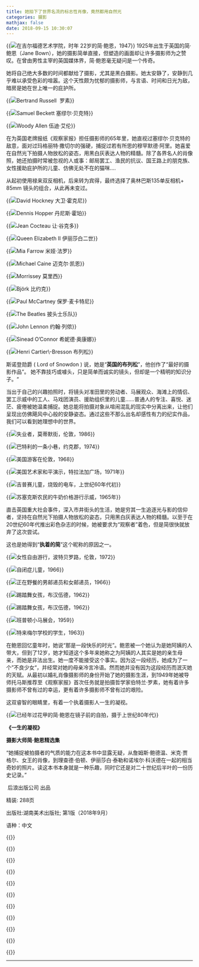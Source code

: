 ```yaml
---
title: 她拍下了世界名流的标志性肖像，竟然都用自然光
categories: 摄影
mathjax: false
date: 2018-09-15 10:30:07
---
```


{{<img src="https://ian2.oss-cn-hangzhou.aliyuncs.com/2018-09-15-023120.jpg" alt="在吉尔福德艺术学院，时年 22岁的简·鲍恩，1947">}}
1925年出生于英国的简·鲍恩（Jane Bown），她的摄影简单直接，但塑造的画面却让许多摄影师为之赞叹。在曾由男性主宰的英国媒体界，简·鲍恩毫无疑问是一个传奇。

她将自己绝大多数的时间都献给了摄影，尤其是黑白摄影。她太安静了，安静到几乎难以承受色彩的喧嚣。这个天性颇为忧郁的摄影师，与言语、时间和日光为敌，暗房是她在世上唯一的庇护所。

{{<img src="https://ian2.oss-cn-hangzhou.aliyuncs.com/2018-09-15-023156.jpg" alt="Bertrand Russell  罗素">}}

{{<img src="https://ian2.oss-cn-hangzhou.aliyuncs.com/2018-09-15-054502.jpg" alt="Samuel Beckett 塞缪尔·贝克特">}}

{{<img src="https://ian2.oss-cn-hangzhou.aliyuncs.com/2018-09-15-054714.jpg" alt="Woody Allen 伍迪·艾伦">}}

在为英国老牌报纸《观察家报》担任摄影师的65年里，她直视过塞缪尔·贝克特的敌意，面对过玛格丽特·撒切尔的强硬，捕捉过若有所思的穆罕默德·阿里。她喜爱在自然光下拍摄人物放松的姿态，用黑白灰表达人物的精髓。除了各界名人的肖像照，她还拍摄时常被忽视的人或事：邮局罢工、渔民的抗议、国王路上的朋克族、女性援助庇护所的儿童、仿佛无处不在的猫咪....

从起初使用禄来双反相机，后来转为宾得，最终选择了奥林巴斯135单反相机+ 85mm 镜头的组合，从此再未变过。

{{<img src="https://ian2.oss-cn-hangzhou.aliyuncs.com/2018-09-15-054734.jpg" alt="David Hockney 大卫·霍克尼">}}

{{<img src="https://ian2.oss-cn-hangzhou.aliyuncs.com/2018-09-15-054813.jpg" alt="Dennis Hopper 丹尼斯·霍珀">}}

{{<img src="https://ian2.oss-cn-hangzhou.aliyuncs.com/2018-09-15-054852.jpg" alt="Jean Cocteau 让·谷克多">}}

{{<img src="https://ian2.oss-cn-hangzhou.aliyuncs.com/2018-09-15-054915.jpg" alt="Queen Elizabeth II 伊丽莎白二世">}}

{{<img src="https://ian2.oss-cn-hangzhou.aliyuncs.com/2018-09-15-054932.jpg" alt="Mia Farrow 米娅·法罗">}}

{{<img src="https://ian2.oss-cn-hangzhou.aliyuncs.com/2018-09-15-054949.jpg" alt="Michael Caine 迈克尔·凯恩">}}

{{<img src="https://ian2.oss-cn-hangzhou.aliyuncs.com/2018-09-15-055005.jpg" alt="Morrissey 莫里西">}}

{{<img src="https://ian2.oss-cn-hangzhou.aliyuncs.com/2018-09-15-055020.jpg" alt="Björk 比约克">}}

{{<img src="https://ian2.oss-cn-hangzhou.aliyuncs.com/2018-09-15-055039.jpg" alt="Paul McCartney 保罗·麦卡特尼">}}

{{<img src="https://ian2.oss-cn-hangzhou.aliyuncs.com/2018-09-15-055057.jpg" alt="The Beatles 披头士乐队">}}

{{<img src="https://ian2.oss-cn-hangzhou.aliyuncs.com/2018-09-15-055130.jpg" alt="John Lennon 约翰·列侬">}}

{{<img src="https://ian2.oss-cn-hangzhou.aliyuncs.com/2018-09-15-055156.jpg" alt="Sinead O’Connor 希妮德·奥康娜">}}

{{<img src="https://ian2.oss-cn-hangzhou.aliyuncs.com/2018-09-15-055212.jpg" alt="Henri Cartier\-Bresson 布列松">}}

斯诺登勋爵 ( Lord of Snowdon ) 说，她是“**英国的布列松**”，他创作了“最好的摄影作品”。 她不靠技巧或噱头，只是简单而诚实的镜头，但却是一个精明的知识分子。“

当出于自己的兴趣拍照时，将镜头对准田里的劳动者、马展观众、海滩上的情侣、罢工示威中的工人、马戏团演员、援助组织里的儿童……普通人的专注、喜悦、迷茫、疲倦被她温柔捕捉。她总能将拍摄对象从喧闹混乱的现实中分离出来，让他们呈现出仿佛飓风中心般的安静姿态。通过这些不那么出名却感性有力的纪实作品，我们可以看到她理想中的世界。

{{<img src="https://ian2.oss-cn-hangzhou.aliyuncs.com/2018-09-15-055230.jpg" alt="失业者，莫蒂默街，伦敦，1986">}}

{{<img src="https://ian2.oss-cn-hangzhou.aliyuncs.com/2018-09-15-055257.jpg" alt="巴特利的一条小巷，约克郡，1974">}}

{{<img src="https://ian2.oss-cn-hangzhou.aliyuncs.com/2018-09-15-055315.jpg" alt="美国游客在伦敦，1968">}}

{{<img src="https://ian2.oss-cn-hangzhou.aliyuncs.com/2018-09-15-055336.jpg" alt="美国艺术家和平演示，特拉法加广场，1971年">}}

{{<img src="https://ian2.oss-cn-hangzhou.aliyuncs.com/2018-09-15-055400.jpg" alt="吉普赛儿童，烧毁的电车，上世纪60年代初">}}

{{<img src="https://ian2.oss-cn-hangzhou.aliyuncs.com/2018-09-15-055418.jpg" alt="苏塞克斯农民的牛奶价格游行示威，1965年">}}

直击英国重大社会事件，深入市井街头的生活，她是穷其一生追逐光与影的信仰者，坚持在自然光下拍摄人物放松的姿态，只用黑白灰表达人物的精髓。以至于在20世纪60年代推出彩色杂志的时候，她被要求为“观察者”着色，但是简很快就放弃了这次尝试。

这也是她得到“**执着的简**”这个昵称的原因之一。

{{<img src="https://ian2.oss-cn-hangzhou.aliyuncs.com/2018-09-15-055451.jpg" alt="女性自由游行，波特贝罗路，伦敦，1972">}}

{{<img src="https://ian2.oss-cn-hangzhou.aliyuncs.com/2018-09-15-055517.jpg" alt="自闭症儿童，1966">}}

{{<img src="https://ian2.oss-cn-hangzhou.aliyuncs.com/2018-09-15-055542.jpg" alt="正在野餐的男邮递员和女邮递员，1966">}}

{{<img src="https://ian2.oss-cn-hangzhou.aliyuncs.com/2018-09-15-055606.jpg" alt="踢踏舞女孩，布汉伍德，1962">}}

{{<img src="https://ian2.oss-cn-hangzhou.aliyuncs.com/2018-09-15-055636.jpg" alt="踢踏舞女孩，布汉伍德，1962">}}

{{<img src="https://ian2.oss-cn-hangzhou.aliyuncs.com/2018-09-15-055714.jpg" alt="班普顿小马展会，1959">}}

{{<img src="https://ian2.oss-cn-hangzhou.aliyuncs.com/2018-09-15-055733.jpg" alt="特来梅尔学校的学生，1963">}}

在鲍恩回忆童年时，她说“那是一段快乐的时光”。鲍恩被一个她认为是她阿姨的人带大，但到了12岁，她才知道这个多年来她称之为阿姨的人其实是她的亲生母亲，而她是非法出生。她一度不能接受这个事实。因为这一段经历，她成为了一个”不良少女“，并经常对她的母亲冷言冷语。然而她并没有因为这段经历而泯灭她的天赋。从最初以婚礼肖像摄影师的身份开始了她的摄影生涯，到1949年她被导师托马斯推荐至《观察家报》首次任务就是拍摄哲学家伯特兰·罗素，她有着许多摄影师不曾有过的幸运，更有着许多摄影师不曾有过的艰险。

这双睿智的眼睛里，有着一个执着摄影人一生的凝视。

{{<img src="https://ian2.oss-cn-hangzhou.aliyuncs.com/2018-09-15-055758.jpg" alt="已经年过花甲的简·鲍恩在镜子前的自拍，摄于上世纪80年代">}}


**《一生的凝视》**

**摄影大师简·鲍恩精选集**

“她捕捉被拍摄者的气质的能力在这本书中显露无疑，从詹姆斯·鲍德温、米克·贾格尔、女王的肖像，到理查德·伯顿、伊丽莎白·泰勒和诺埃尔·科沃德在一起的相当奇妙的照片。读这本书本身就是一种乐趣，同时它还是对二十世纪后半叶的一份历史记录。”

 后浪出版公司 出品

精装: 288页

出版社:湖南美术出版社; 第1版（2018年9月）

语种：中文

{{<img src="https://ian2.oss-cn-hangzhou.aliyuncs.com/2018-09-15-055848.jpg" alt="">}}

{{<img src="https://ian2.oss-cn-hangzhou.aliyuncs.com/2018-09-15-055905.jpg" alt="">}}

{{<img src="https://ian2.oss-cn-hangzhou.aliyuncs.com/2018-09-15-055920.jpg" alt="">}}

{{<img src="https://ian2.oss-cn-hangzhou.aliyuncs.com/2018-09-15-055939.jpg" alt="">}}

{{<img src="https://ian2.oss-cn-hangzhou.aliyuncs.com/2018-09-15-055952.jpg" alt="">}}

{{<img src="https://ian2.oss-cn-hangzhou.aliyuncs.com/2018-09-15-060002.jpg" alt="">}}

{{<img src="https://ian2.oss-cn-hangzhou.aliyuncs.com/2018-09-15-060014.jpg" alt="">}}

{{<img src="https://ian2.oss-cn-hangzhou.aliyuncs.com/2018-09-15-060026.jpg" alt="">}}

{{<img src="https://ian2.oss-cn-hangzhou.aliyuncs.com/2018-09-15-060036.jpg" alt="">}}

{{<img src="https://ian2.oss-cn-hangzhou.aliyuncs.com/2018-09-15-060046.jpg" alt="">}}

{{<img src="https://ian2.oss-cn-hangzhou.aliyuncs.com/2018-09-15-060056.jpg" alt="">}}

---
